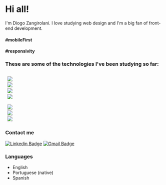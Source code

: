 # Hi all!

I'm Diogo Zangirolani.
I love studying web design and I'm a big fan of front-end development.

#### #mobileFirst
#### #responsivity

### These are some of the technologies I've been studying so far:

<code>
 <img src="https://img.shields.io/badge/HTML5-E34F26?style=for-the-badge&logo=html5&logoColor=white"> 
 <img src="https://img.shields.io/badge/CSS3-1572B6?style=for-the-badge&logo=css3&logoColor=white"> 
 <img src="https://img.shields.io/badge/Sass-CC6699?style=for-the-badge&logo=sass&logoColor=white"> 
 <img src="https://img.shields.io/badge/JavaScript-323330?style=for-the-badge&logo=javascript&logoColor=F7DF1E">
</code>

<code> 
 <img src="https://img.shields.io/badge/TypeScript-007ACC?style=for-the-badge&logo=typescript&logoColor=white"> 
 <img src="https://img.shields.io/badge/Angular-DD0031?style=for-the-badge&logo=angular&logoColor=white">
 <img src="https://img.shields.io/badge/Java-ED8B00?style=for-the-badge&logo=java&logoColor=white">
</code>


### Contact me 

[![Linkedin Badge](https://img.shields.io/badge/LinkedIn-0077B5?style=for-the-badge&logo=linkedin&logoColor=white&link=https://linkedin.com/in/diogo-lara)](https://linkedin.com/in/diogo-lara)
[![Gmail Badge](https://img.shields.io/badge/Gmail-D14836?style=for-the-badge&logo=gmail&logoColor=white&link=mailto:diogozang2@gmail.com)](mailto:diogozang2@gmail.com)
 

### Languages

- English
- Portuguese (native)
- Spanish
